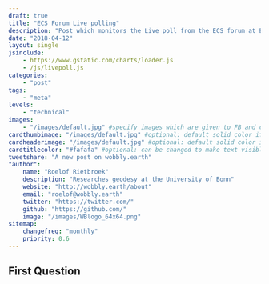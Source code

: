 ```yaml
---
draft: true
title: "ECS Forum Live polling"
description: "Post which monitors the Live poll from the ECS forum at EGU's general assembly"
date: "2018-04-12"
layout: single
jsinclude: 
    - https://www.gstatic.com/charts/loader.js
    - /js/livepoll.js    
categories:
    - "post"
tags:
    - "meta"
levels:
    - "technical"
images: 
    - "/images/default.jpg" #specify images which are given to FB and co to add while linking
cardthumbimage: "/images/default.jpg" #optional: default solid color if unset
cardheaderimage: "/images/default.jpg" #optional: default solid color if unset set with: hcardbackground: "#263238"
cardtitlecolor: "#fafafa" #optional: can be changed to make text visible over card image
tweetshare: "A new post on wobbly.earth"
"author":
    name: "Roelof Rietbroek"
    description: "Researches geodesy at the University of Bonn"
    website: "http://wobbly.earth/about"
    email: "roelof@wobbly.earth"
    twitter: "https://twitter.com/"
    github: "https://github.com/"
    image: "/images/WBlogo_64x64.png"
sitemap:
    changefreq: "monthly"
    priority: 0.6
---
```



## First Question

<div id="chart_test" style="height: 400px; width: 400px;"></div>

